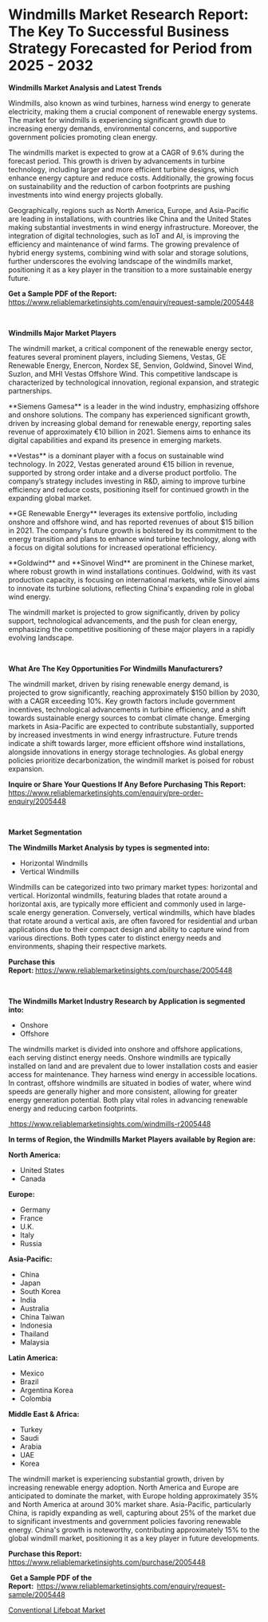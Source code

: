 <p><h1>Windmills Market Research Report: The Key To Successful Business Strategy Forecasted for Period from 2025 - 2032</h1></p><p><strong>Windmills Market Analysis and Latest Trends</strong></p>
<p><p>Windmills, also known as wind turbines, harness wind energy to generate electricity, making them a crucial component of renewable energy systems. The market for windmills is experiencing significant growth due to increasing energy demands, environmental concerns, and supportive government policies promoting clean energy.</p><p>The windmills market is expected to grow at a CAGR of 9.6% during the forecast period. This growth is driven by advancements in turbine technology, including larger and more efficient turbine designs, which enhance energy capture and reduce costs. Additionally, the growing focus on sustainability and the reduction of carbon footprints are pushing investments into wind energy projects globally.</p><p>Geographically, regions such as North America, Europe, and Asia-Pacific are leading in installations, with countries like China and the United States making substantial investments in wind energy infrastructure. Moreover, the integration of digital technologies, such as IoT and AI, is improving the efficiency and maintenance of wind farms. The growing prevalence of hybrid energy systems, combining wind with solar and storage solutions, further underscores the evolving landscape of the windmills market, positioning it as a key player in the transition to a more sustainable energy future.</p></p>
<p><strong>Get a Sample PDF of the Report:&nbsp;</strong> <a href="https://www.reliablemarketinsights.com/enquiry/request-sample/2005448?utm_campaign=2013&utm_medium=2&utm_source=Github&utm_content=ia&utm_term=18022025&utm_id=windmills">https://www.reliablemarketinsights.com/enquiry/request-sample/2005448</a></p>
<p>&nbsp;</p>
<p><strong>Windmills Major Market Players</strong></p>
<p><p>The windmill market, a critical component of the renewable energy sector, features several prominent players, including Siemens, Vestas, GE Renewable Energy, Enercon, Nordex SE, Senvion, Goldwind, Sinovel Wind, Suzlon, and MHI Vestas Offshore Wind. This competitive landscape is characterized by technological innovation, regional expansion, and strategic partnerships.</p><p>**Siemens Gamesa** is a leader in the wind industry, emphasizing offshore and onshore solutions. The company has experienced significant growth, driven by increasing global demand for renewable energy, reporting sales revenue of approximately €10 billion in 2021. Siemens aims to enhance its digital capabilities and expand its presence in emerging markets.</p><p>**Vestas** is a dominant player with a focus on sustainable wind technology. In 2022, Vestas generated around €15 billion in revenue, supported by strong order intake and a diverse product portfolio. The company’s strategy includes investing in R&D, aiming to improve turbine efficiency and reduce costs, positioning itself for continued growth in the expanding global market.</p><p>**GE Renewable Energy** leverages its extensive portfolio, including onshore and offshore wind, and has reported revenues of about $15 billion in 2021. The company's future growth is bolstered by its commitment to the energy transition and plans to enhance wind turbine technology, along with a focus on digital solutions for increased operational efficiency.</p><p>**Goldwind** and **Sinovel Wind** are prominent in the Chinese market, where robust growth in wind installations continues. Goldwind, with its vast production capacity, is focusing on international markets, while Sinovel aims to innovate its turbine solutions, reflecting China's expanding role in global wind energy.</p><p>The windmill market is projected to grow significantly, driven by policy support, technological advancements, and the push for clean energy, emphasizing the competitive positioning of these major players in a rapidly evolving landscape.</p></p>
<p>&nbsp;</p>
<p><strong>What Are The Key Opportunities For Windmills Manufacturers?</strong></p>
<p><p>The windmill market, driven by rising renewable energy demand, is projected to grow significantly, reaching approximately $150 billion by 2030, with a CAGR exceeding 10%. Key growth factors include government incentives, technological advancements in turbine efficiency, and a shift towards sustainable energy sources to combat climate change. Emerging markets in Asia-Pacific are expected to contribute substantially, supported by increased investments in wind energy infrastructure. Future trends indicate a shift towards larger, more efficient offshore wind installations, alongside innovations in energy storage technologies. As global energy policies prioritize decarbonization, the windmill market is poised for robust expansion.</p></p>
<p><strong>Inquire or Share Your Questions If Any Before Purchasing This Report:</strong> <a href="https://www.reliablemarketinsights.com/enquiry/pre-order-enquiry/2005448?utm_campaign=2013&utm_medium=2&utm_source=Github&utm_content=ia&utm_term=18022025&utm_id=windmills">https://www.reliablemarketinsights.com/enquiry/pre-order-enquiry/2005448</a></p>
<p>&nbsp;</p>
<p><strong>Market Segmentation</strong></p>
<p><strong>The Windmills Market Analysis by types is segmented into:</strong></p>
<p><ul><li>Horizontal Windmills</li><li>Vertical Windmills</li></ul></p>
<p><p>Windmills can be categorized into two primary market types: horizontal and vertical. Horizontal windmills, featuring blades that rotate around a horizontal axis, are typically more efficient and commonly used in large-scale energy generation. Conversely, vertical windmills, which have blades that rotate around a vertical axis, are often favored for residential and urban applications due to their compact design and ability to capture wind from various directions. Both types cater to distinct energy needs and environments, shaping their respective markets.</p></p>
<p><strong>Purchase this Report:&nbsp;</strong><a href="https://www.reliablemarketinsights.com/purchase/2005448?utm_campaign=2013&utm_medium=2&utm_source=Github&utm_content=ia&utm_term=18022025&utm_id=windmills">https://www.reliablemarketinsights.com/purchase/2005448</a></p>
<p>&nbsp;</p>
<p><strong>The Windmills Market Industry Research by Application is segmented into:</strong></p>
<p><ul><li>Onshore</li><li>Offshore</li></ul></p>
<p><p>The windmills market is divided into onshore and offshore applications, each serving distinct energy needs. Onshore windmills are typically installed on land and are prevalent due to lower installation costs and easier access for maintenance. They harness wind energy in accessible locations. In contrast, offshore windmills are situated in bodies of water, where wind speeds are generally higher and more consistent, allowing for greater energy generation potential. Both play vital roles in advancing renewable energy and reducing carbon footprints.</p></p>
<p><a href="https://www.reliablemarketinsights.com/windmills-r2005448?utm_campaign=2013&utm_medium=2&utm_source=Github&utm_content=ia&utm_term=18022025&utm_id=windmills">&nbsp;https://www.reliablemarketinsights.com/windmills-r2005448</a></p>
<p><strong>In terms of Region, the Windmills Market Players available by Region are:</strong></p>
<p>
    <p> <strong> North America: </strong>
        <ul>
            <li>United States</li>
            <li>Canada</li>
        </ul>
        </p> 
    <p> <strong> Europe: </strong>
        <ul>
            <li>Germany</li>
            <li>France</li>
            <li>U.K.</li>
            <li>Italy</li>
            <li>Russia</li>
        </ul>
        </p> 
    <p> <strong> Asia-Pacific: </strong>
        <ul>
            <li>China</li>
            <li>Japan</li>
            <li>South Korea</li>
            <li>India</li>
            <li>Australia</li>
            <li>China Taiwan</li>
            <li>Indonesia</li>
            <li>Thailand</li>
            <li>Malaysia</li>
        </ul>
        </p> 
    <p> <strong> Latin America: </strong>
        <ul>
            <li>Mexico</li>
            <li>Brazil</li>
            <li>Argentina Korea</li>
            <li>Colombia</li>
        </ul>
        </p> 
    <p> <strong> Middle East & Africa: </strong>
        <ul>
            <li>Turkey</li>
            <li>Saudi</li>
            <li>Arabia</li>
            <li>UAE</li>
            <li>Korea</li>
        </ul>
    </p>
    </p>
<p><p>The windmill market is experiencing substantial growth, driven by increasing renewable energy adoption. North America and Europe are anticipated to dominate the market, with Europe holding approximately 35% and North America at around 30% market share. Asia-Pacific, particularly China, is rapidly expanding as well, capturing about 25% of the market due to significant investments and government policies favoring renewable energy. China's growth is noteworthy, contributing approximately 15% to the global windmill market, positioning it as a key player in future developments.</p></p>
<p><strong>Purchase this Report: </strong><a href="https://www.reliablemarketinsights.com/purchase/2005448?utm_campaign=2013&utm_medium=2&utm_source=Github&utm_content=ia&utm_term=18022025&utm_id=windmills">https://www.reliablemarketinsights.com/purchase/2005448</a></p>
<p>&nbsp;<strong>Get a Sample PDF of the Report:&nbsp;&nbsp;</strong><a href="https://www.reliablemarketinsights.com/enquiry/request-sample/2005448?utm_campaign=2013&utm_medium=2&utm_source=Github&utm_content=ia&utm_term=18022025&utm_id=windmills">https://www.reliablemarketinsights.com/enquiry/request-sample/2005448</a></p>
<p><strong></strong></p>
<p><p><a href="https://github.com/MariaWashington76/Market-Research-Report-List-1/blob/main/conventional-lifeboat-market.md?utm_campaign=2013&utm_medium=2&utm_source=Github&utm_content=ia&utm_term=18022025&utm_id=windmills">Conventional Lifeboat Market</a></p></p>